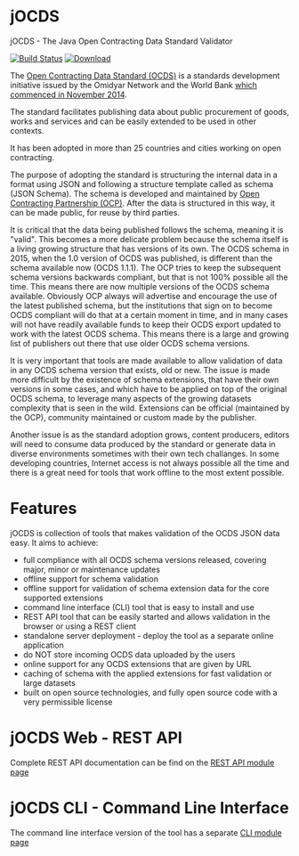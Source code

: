 # jOCDS
jOCDS - The Java Open Contracting Data Standard Validator

[![Build Status](https://travis-ci.org/devgateway/jocds.svg?branch=master)](https://travis-ci.org/devgateway/jocds)
[ ![Download](https://api.bintray.com/packages/devgateway/jocds/jocds/images/download.svg) ](https://bintray.com/devgateway/jocds/jocds/_latestVersion)

The [Open Contracting Data Standard (OCDS)](http://standard.open-contracting.org) is a standards development initiative issued by
the Omidyar Network and the World Bank [which commenced in November 2014](http://standard.open-contracting.org/latest/en/support/history_and_development/).

The standard facilitates publishing data about public procurement of goods, works
and services and can be easily extended to be used in other contexts.

It has been adopted in more than 25 countries and cities working on open contracting.

The purpose of adopting the standard is structuring the internal data in a format using JSON and following a structure template called
as schema (JSON Schema). The schema is developed and maintained by [Open Contracting Partnership (OCP)](https://www.open-contracting.org/).
After the data is structured in this way, it can be made public, for reuse by third parties.

It is critical that the data being published follows the schema, meaning it is "valid". This becomes a more delicate
problem because the schema itself is a living growing structure that has versions of its own.
The OCDS schema in 2015, when the 1.0 version of OCDS was published, is different than the schema available now (OCDS 1.1.1).
The OCP tries to keep the subsequent schema versions backwards compliant, but that is not 100% possible all the time. This
means there are now multiple versions of the OCDS schema available. Obviously OCP always will advertise and encourage the use
of the latest published schema, but the institutions that sign on to become OCDS compliant will do that at a certain moment in time, and in many cases will not have readily available funds to keep their OCDS export updated to work with the latest OCDS schema. This means there is a large and growing list of publishers out there that use older OCDS schema versions.

It is very important that tools are made available to allow validation of data in any OCDS schema version that exists, old or new. The issue is made more difficult by the existence of schema extensions, that have their own versions in some cases, and which have to be applied on top of the original OCDS schema, to leverage many aspects of the growing datasets complexity that is seen in the wild. Extensions can be official (maintained by the OCP), community maintained or custom made by the publisher.

Another issue is as the standard adoption grows, content producers, editors will need to consume data produced by the standard or generate data in diverse environments sometimes with their own tech challanges. In some developing countries, Internet access is not always possible all the time and there is a great need for tools that work offline to the most extent possible.


# Features

jOCDS is collection of tools that makes validation of the OCDS JSON data easy. It aims to achieve:
- full compliance with all OCDS schema versions released, covering major, minor or maintenance updates
- offline support for schema validation
- offline support for validation of schema extension data for the core supported extensions
- command line interface (CLI) tool that is easy to install and use
- REST API tool that can be easily started and allows validation in the browser or using a REST client
- standalone server deployment - deploy the tool as a separate online application
- do NOT store incoming OCDS data uploaded by the users
- online support for any OCDS extensions that are given by URL
- caching of schema with the applied extensions for fast validation or large datasets
- built on open source technologies, and fully open source code with a very permissible license


# jOCDS Web - REST API

Complete REST API documentation can be find on the [REST API module page](https://github.com/devgateway/jocds/tree/master/jocds-web)

# jOCDS CLI - Command Line Interface

The command line interface version of the tool has a separate [CLI module page](https://github.com/devgateway/jocds/tree/master/jocds-cli)

